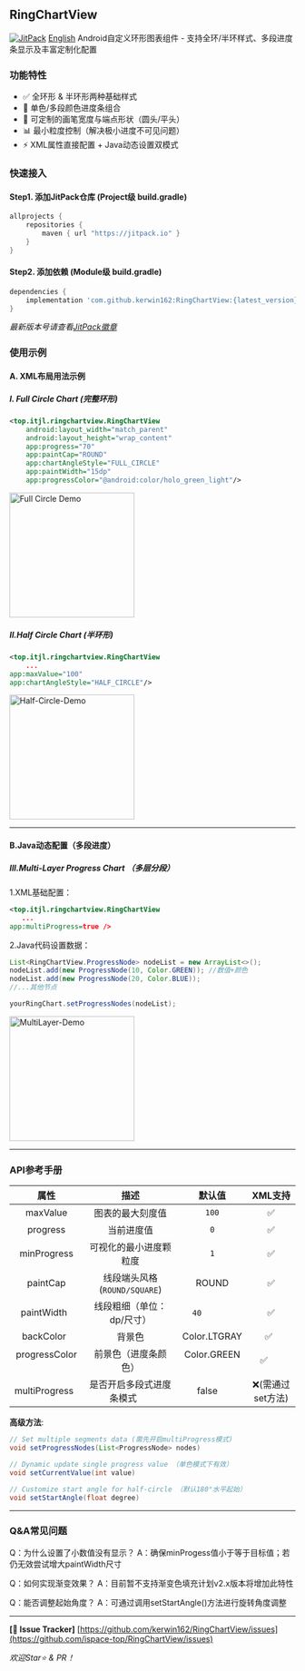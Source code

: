 ## RingChartView
[![JitPack](https://jitpack.io/v/kerwin162/RingChartView.svg)](https://jitpack.io/#kerwin162/RingChartView)
[English](.README_en.md)
Android自定义环形图表组件 - 支持全环/半环样式、多段进度条显示及丰富定制化配置

### 功能特性
- ✅ 全环形 & 半环形两种基础样式
- 🎨 单色/多段颜色进度条组合
- 🔧 可定制的画笔宽度与端点形状（圆头/平头）
- 📊 最小粒度控制（解决极小进度不可见问题）
- ⚡ XML属性直接配置 + Java动态设置双模式

### 快速接入
#### Step1. 添加JitPack仓库 (Project级 build.gradle)
```gradle
allprojects {
    repositories {
        maven { url "https://jitpack.io" }
    }
}
```

#### Step2. 添加依赖 (Module级 build.gradle)
```gradle
dependencies {
    implementation 'com.github.kerwin162:RingChartView:{latest_version}'
}
```
*最新版本号请查看[JitPack徽章](#ringchartview)*

### 使用示例
#### A. XML布局用法示例

##### I. Full Circle Chart (完整环形)
```xml
<top.itjl.ringchartview.RingChartView 
    android:layout_width="match_parent"
    android:layout_height="wrap_content"
    app:progress="70"
    app:paintCap="ROUND"
    app:chartAngleStyle="FULL_CIRCLE"
    app:paintWidth="15dp"
    app:progressColor="@android:color/holo_green_light"/>
```
<img src="pic/full_circle.png" width=220 alt="Full Circle Demo"/>

##### II.Half Circle Chart (半环形)
```xml 
<top.itjl.ringchartview.RingChartView 
    ...
app:maxValue="100"    
app:chartAngleStyle="HALF_CIRCLE"/>
```
<img src="/pic/half_circle02.png" width=220 alt=Half-Circle-Demo />

---

#### B.Java动态配置（多段进度）

##### III.Multi-Layer Progress Chart （多层分段）
1.XML基础配置：
```xml 
<top.itjl.ringchartview.RingChartView  
   ...   
app:multiProgress=true />
```

2.Java代码设置数据：
```java 
List<RingChartView.ProgressNode> nodeList = new ArrayList<>();
nodeList.add(new ProgressNode(10, Color.GREEN)); //数值+颜色  
nodeList.add(new ProgressNode(20, Color.BLUE));
//...其他节点  

yourRingChart.setProgressNodes(nodeList);
```
<img src="/pic/half_circle01.png" width=220 alt=MultiLayer-Demo />

---

### API参考手册 
| 属性              | 描述                                  | 默认值       | XML支持     |
|:--:|:--:|:--:|:--:|
| maxValue          | 图表的最大刻度值                      | `100`        | ✅           |
| progress          | 当前进度值                            | `0`          | ✅           |
| minProgress       | 可视化的最小进度颗粒度                | `1`          | ✅           |
| paintCap           | 线段端头风格 (`ROUND/SQUARE`)        | ROUND       | ✅         |
| paintWidth         | 线段粗细（单位：dp/尺寸）           | `40　`　　    | ✅    |
| backColor         | 背景色                             | Color.LTGRAY   |  ✅    |
| progressColor      | 前景色（进度条颜色）              | Color.GREEN   |  ✅      |      
|multiProgress     | 是否开启多段式进度条模式      | false    | ❌(需通过set方法) |


**高级方法**:
```java 
// Set multiple segments data (需先开启multiProgress模式)
void setProgressNodes(List<ProgressNode> nodes)

// Dynamic update single progress value （单色模式下有效）
void setCurrentValue(int value) 

// Customize start angle for half-circle （默认180°水平起始）
void setStartAngle(float degree)  
```

---

### Q&A常见问题
 
Q：为什么设置了小数值没有显示？
A：确保minProgess值小于等于目标值；若仍无效尝试增大paintWidth尺寸
 
Q：如何实现渐变效果？
A：目前暂不支持渐变色填充计划v2.x版本将增加此特性
 
Q：能否调整起始角度？
A：可通过调用setStartAngle()方法进行旋转角度调整


---
**[🐛 Issue Tracker]** [https://github.com/kerwin162/RingChar​tVie​w/issues](https://github.com/ispace-top/RingChartView/issues)<br>


*欢迎Star⭐️ & PR！*
